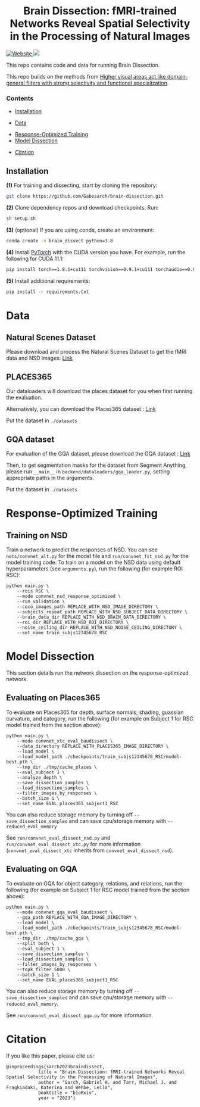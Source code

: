 <h1 align="center">
    Brain Dissection: fMRI-trained Networks Reveal Spatial Selectivity in the Processing of Natural Images
</h1>

<p align="left">
    <a href="https://brain-dissection.github.io/" target="_blank">
        <img alt="Website" src="https://img.shields.io/badge/website-BrainDissection-orange">
    </a>
    <a href="" target="_blank">
        <img src="https://img.shields.io/badge/bioRxiv-<COLOR>">
    </a>
</p>

This repo contains code and data for running Brain Dissection. 

This repo builds on the methods from [Higher visual areas act like domain-general filters with strong selectivity and functional specialization](https://www.biorxiv.org/content/10.1101/2022.03.16.484578v2).

### Contents
<!--
# To create the table of contents, move the [TOC] line outside of this comment
# and then run the below Python block.
[TOC]
import markdown
with open("README.md", "r") as f:
    a = markdown.markdown(f.read(), extensions=["toc"])
    print(a[:a.index("</div>") + 6])
-->
<div class="toc">
<ul>
<li><a href="#installation"> Installation </a></li><ul>
</ul>
<li><a href="#Data"> Data</a></li><ul>
</ul>
<li><a href="#Response-Optimized-Training"> Response-Optimized Training</a><ul>
</ul>
<li><a href="#Model-Dissection"> Model Dissection</a></li><ul>
</ul>
<li><a href="#citation"> Citation </a></li><ul>
</ul>
</ul>
</div>

## Installation 
<!-- **Note:** We have tested this on a remote cluster with CUDA versions 10.2 and 11.1. The dependencies are for running the full TIDEE system. A reduced environment can be used if only running the tidy task and not the TIDEE networks.  -->

**(1)** For training and dissecting, start by cloning the repository:
```bash
git clone https://github.com/Gabesarch/brain-dissection.git
```

**(2)** Clone dependency repos and download checkpoints. Run:
```bash
sh setup.sh
```

**(3)** (optional) If you are using conda, create an environment: 
```bash
conda create -n brain_dissect python=3.8
```

**(4)** Install [PyTorch](https://pytorch.org/get-started/locally/) with the CUDA version you have. For example, run the following for CUDA 11.1: 
```bash
pip install torch==1.8.1+cu111 torchvision==0.9.1+cu111 torchaudio==0.8.1 -f https://download.pytorch.org/whl/torch_stable.html
```

**(5)** Install additional requirements: 
```bash
pip install -r requirements.txt
```

# Data

## Natural Scenes Dataset
Please download and process the Natural Scenes Dataset to get the fMRI data and NSD images: [Link](https://naturalscenesdataset.org/)

## PLACES365
Our dataloaders will download the places dataset for you when first running the evaluation.

Alternatively, you can download the Places365 dataset : [Link](http://places2.csail.mit.edu/)

Put the dataset in `./datasets`

## GQA dataset
For evaluation of the GQA dataset, please download the GQA dataset : [Link](https://cs.stanford.edu/people/dorarad/gqa/download.html)

Then, to get segmentation masks for the dataset from Segment Anything, please run `__main__` in `backend/dataloaders/gqa_loader.py`, setting appropriate paths in the arguments. 

Put the dataset in `./datasets`

# Response-Optimized Training

## Training on NSD
Train a network to predict the responses of NSD. You can see `nets/convnet_alt.py` for the model file and `run/convnet_fit_nsd.py` for the model training code. To train on a model on the NSD data using default hyperparameters (see `arguments.py`), run the following (for example ROI RSC):
```
python main.py \
    --rois RSC \
    --mode convnet_nsd_response_optimized \
    --run_validation \
    --coco_images_path REPLACE_WITH_NSD_IMAGE_DIRECTORY \
    --subjects_repeat_path REPLACE_WITH_NSD_SUBJECT_DATA_DIRECTORY \
    --brain_data_dir REPLACE_WITH_NSD_BRAIN_DATA_DIRECTORY \
    --roi_dir REPLACE_WITH_NSD_ROI_DIRECTORY \
    --noise_ceiling_dir REPLACE_WITH_NSD_NOISE_CEILING_DIRECTORY \
    --set_name train_subjs12345678_RSC
```

# Model Dissection
This section details run the network dissection on the response-optimized network.

## Evaluating on Places365
To evaluate on Places365 for depth, surface normals, shading, guassian curvature, and category, run the following (for example on Subject 1 for RSC model trained from the section above):
```
python main.py \
    --mode convnet_xtc_eval_baudissect \
    --data_directory REPLACE_WITH_PLACES365_IMAGE_DIRECTORY \
    --load_model \
    --load_model_path ./checkpoints/train_subjs12345678_RSC/model-best.pth \
    --tmp_dir ./tmp/cache_places \
    --eval_subject 1 \
    --analyze_depth \
    --save_dissection_samples \
    --load_dissection_samples \
    --filter_images_by_responses \
    --batch_size 1 \
    --set_name EVAL_places365_subject1_RSC
```

You can also reduce storage memory by turning off `--save_dissection_samples` and can save cpu/storage memory with `--reduced_eval_memory`

See `run/convnet_eval_dissect_nsd.py` and `run/convnet_eval_dissect_xtc.py` for more information (`convnet_eval_dissect_xtc` inherits from `convnet_eval_dissect_nsd`).

## Evaluating on GQA

To evaluate on GQA for object category, relations, and relations, run the following (for example on Subject 1 for RSC model trained from the section above):
```
python main.py \
    --mode convnet_gqa_eval_baudissect \
    --gqa_path REPLACE_WITH_GQA_IMAGE_DIRECTORY \
    --load_model \
    --load_model_path ./checkpoints/train_subjs12345678_RSC/model-best.pth \
    --tmp_dir ./tmp/cache_gqa \
    --split both \
    --eval_subject 1 \
    --save_dissection_samples \
    --load_dissection_samples \
    --filter_images_by_responses \
    --topk_filter 5000 \
    --batch_size 1 \
    --set_name EVAL_places365_subject1_RSC
```

You can also reduce storage memory by turning off `--save_dissection_samples` and can save cpu/storage memory with `--reduced_eval_memory`. 

See `run/convnet_eval_dissect_gqa.py` for more information.

# Citation
If you like this paper, please cite us:
```
@inproceedings{sarch2023braindissect,
            title = "Brain Dissection: fMRI-trained Networks Reveal Spatial Selectivity in the Processing of Natural Images",
            author = "Sarch, Gabriel H. and Tarr, Michael J. and Fragkiadaki, Katerina and Wehbe, Leila", 
            booktitle = "bioRxiv",
            year = "2023"}
```

